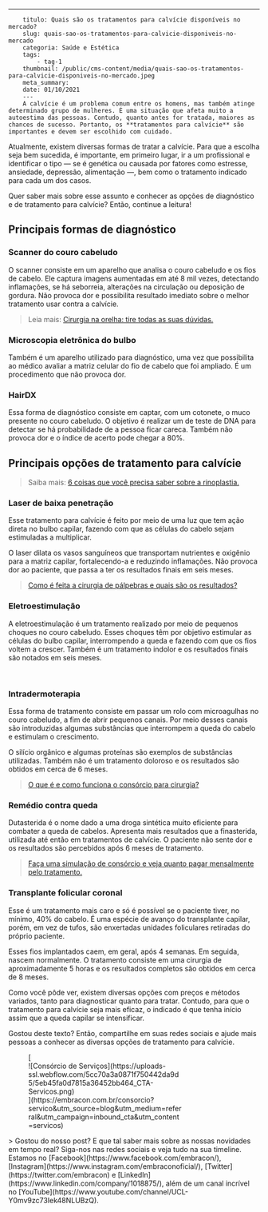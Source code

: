 ---
        titulo: Quais são os tratamentos para calvície disponíveis no mercado?
        slug: quais-sao-os-tratamentos-para-calvicie-disponiveis-no-mercado
        categoria: Saúde e Estética
        tags:
            - tag-1
        thumbnail: /public/cms-content/media/quais-sao-os-tratamentos-para-calvicie-disponiveis-no-mercado.jpeg
        meta_summary: 
        date: 01/10/2021
        ---
        A calvície é um problema comum entre os homens, mas também atinge determinado grupo de mulheres. É uma situação que afeta muito a autoestima das pessoas. Contudo, quanto antes for tratada, maiores as chances de sucesso. Portanto, os **tratamentos para calvície** são importantes e devem ser escolhido com cuidado.

Atualmente, existem diversas formas de tratar a calvície. Para que a escolha seja bem sucedida, é importante, em primeiro lugar, ir a um profissional e identificar o tipo — se é genética ou causada por fatores como estresse, ansiedade, depressão, alimentação —, bem como o tratamento indicado para cada um dos casos.

Quer saber mais sobre esse assunto e conhecer as opções de diagnóstico e de tratamento para calvície? Então, continue a leitura!

Principais formas de diagnóstico
--------------------------------

### Scanner do couro cabeludo

O scanner consiste em um aparelho que analisa o couro cabeludo e os fios de cabelo. Ele captura imagens aumentadas em até 8 mil vezes, detectando inflamações, se há seborreia, alterações na circulação ou deposição de gordura. Não provoca dor e possibilita resultado imediato sobre o melhor tratamento usar contra a calvície.

> Leia mais: [Cirurgia na orelha: tire todas as suas dúvidas.](https://www.embracon.com.br/blog/cirurgia-na-orelha-tire-todas-as-suas-duvidas)

### Microscopia eletrônica do bulbo

Também é um aparelho utilizado para diagnóstico, uma vez que possibilita ao médico avaliar a matriz celular do fio de cabelo que foi ampliado. É um procedimento que não provoca dor.

### HairDX

Essa forma de diagnóstico consiste em captar, com um cotonete, o muco presente no couro cabeludo. O objetivo é realizar um de teste de DNA para detectar se há probabilidade de a pessoa ficar careca. Também não provoca dor e o índice de acerto pode chegar a 80%.

Principais opções de tratamento para calvície
---------------------------------------------

> Saiba mais: [6 coisas que você precisa saber sobre a rinoplastia.](https://www.embracon.com.br/blog/6-coisas-sobre-a-rinoplastia)

### Laser de baixa penetração

Esse tratamento para calvície é feito por meio de uma luz que tem ação direta no bulbo capilar, fazendo com que as células do cabelo sejam estimuladas a multiplicar.

O laser dilata os vasos sanguíneos que transportam nutrientes e oxigênio para a matriz capilar, fortalecendo-a e reduzindo inflamações. Não provoca dor ao paciente, que passa a ter os resultados finais em seis meses.

> [Como é feita a cirurgia de pálpebras e quais são os resultados?](https://www.embracon.com.br/blog/como-e-feita-a-cirurgia-de-palpebras-e-quais-sao-os-resultados)

### Eletroestimulação

A eletroestimulação é um tratamento realizado por meio de pequenos choques no couro cabeludo. Esses choques têm por objetivo estimular as células do bulbo capilar, interrompendo a queda e fazendo com que os fios voltem a crescer. Também é um tratamento indolor e os resultados finais são notados em seis meses.

‍

### Intradermoterapia

Essa forma de tratamento consiste em passar um rolo com microagulhas no couro cabeludo, a fim de abrir pequenos canais. Por meio desses canais são introduzidas algumas substâncias que interrompem a queda do cabelo e estimulam o crescimento.

O silício orgânico e algumas proteínas são exemplos de substâncias utilizadas. Também não é um tratamento doloroso e os resultados são obtidos em cerca de 6 meses.

> [O que é e como funciona o consórcio para cirurgia?](https://www.embracon.com.br/blog/o-que-e-e-como-funciona-o-consorcio-para-cirurgia)

### Remédio contra queda

Dutasterida é o nome dado a uma droga sintética muito eficiente para combater a queda de cabelos. Apresenta mais resultados que a finasterida, utilizada até então em tratamentos de calvície. O paciente não sente dor e os resultados são percebidos após 6 meses de tratamento.

> [Faça uma simulação de consórcio e veja quanto pagar mensalmente pelo tratamento.](https://www.embracon.com.br/consorcio)

### Transplante folicular coronal

Esse é um tratamento mais caro e só é possível se o paciente tiver, no mínimo, 40% do cabelo. É uma espécie de avanço do transplante capilar, porém, em vez de tufos, são enxertadas unidades foliculares retiradas do próprio paciente.

Esses fios implantados caem, em geral, após 4 semanas. Em seguida, nascem normalmente. O tratamento consiste em uma cirurgia de aproximadamente 5 horas e os resultados completos são obtidos em cerca de 8 meses.

Como você pôde ver, existem diversas opções com preços e métodos variados, tanto para diagnosticar quanto para tratar. Contudo, para que o tratamento para calvície seja mais eficaz, o indicado é que tenha início assim que a queda capilar se intensificar.

Gostou deste texto? Então, compartilhe em suas redes sociais e ajude mais pessoas a conhecer as diversas opções de tratamento para calvície.

<figure class="w-richtext-figure-type-image w-richtext-align-center" style="max-width:310px">[<div>![Consórcio de Serviços](https://uploads-ssl.webflow.com/5cc70a3a0871f750442da9d5/5eb45fa0d7815a36452bb464_CTA-Servicos.png)</div>](https://embracon.com.br/consorcio?servico&utm_source=blog&utm_medium=referral&utm_campaign=inbound_cta&utm_content=servicos)</figure>> Gostou do nosso post? E que tal saber mais sobre as nossas novidades em tempo real? Siga-nos nas redes sociais e veja tudo na sua timeline. Estamos no [Facebook](https://www.facebook.com/embracon/), [Instagram](https://www.instagram.com/embraconoficial/), [Twitter](https://twitter.com/embracon) e [LinkedIn](https://www.linkedin.com/company/1018875/), além de um canal incrível no [YouTube](https://www.youtube.com/channel/UCL-Y0mv9zc73Iek48NLUBzQ).
        